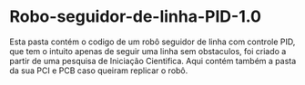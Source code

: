 # Robo-seguidor-de-linha-PID-1.0
Esta pasta contém o codigo de um robô seguidor de linha com controle PID, que tem o intuito apenas de seguir uma linha sem obstaculos, foi criado a partir de uma pesquisa de Iniciação Cientifica. Aqui contém também a pasta da sua PCI e PCB caso queiram replicar o robô.
